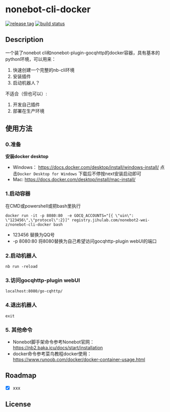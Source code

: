# nonebot-cli-docker
[![release tag](https://img.shields.io/gitlab/v/release/nonebot2-wei-z/nonebot-cli-docker?gitlab_url=https%3A%2F%2Fjihulab.com&include_prereleases&sort=semver
)](https://jihulab.com/nonebot2-wei-z/nonebot-cli-docker/-/releases)
[![build status](https://img.shields.io/gitlab/pipeline-status/nonebot2-wei-z/nonebot-cli-docker?branch=main&gitlab_url=https%3A%2F%2Fjihulab.com%2F
)](https://jihulab.com/nonebot2-wei-z/nonebot-cli-docker/-/pipelines)
## Description
一个装了nonebot cli和nonebot-plugin-gocqhttp的docker容器，具有基本的python环境，可以用来：
1. 快速创建一个完整的nb-cli环境
2. 安装插件
3. 启动机器人？

不适合（但也可以）:
1. 开发自己插件
2. 部署在生产环境


## 使用方法
### 0.准备
**安装docker desktop**
- Windows： https://docs.docker.com/desktop/install/windows-install/ 点击`Docker Desktop for Windows` 下载后不停按next安装启动即可
- Mac: https://docs.docker.com/desktop/install/mac-install/
### 1.启动容器
在CMD或powershell或把bash里执行
```
docker run -it -p 8080:80  -e GOCQ_ACCOUNTS="[{ \"uin\": \"123456\",\"protocol\":2}]" registry.jihulab.com/nonebot2-wei-z/nonebot-cli-docker bash
```
- 123456 替换为QQ号
- -p 8080:80 将8080替换为自己希望访问gocqhttp-plugin webUI的端口
### 2.启动机器人
```
nb run -reload
```
### 3.访问gocqhttp-plugin webUI
`localhost:8080/go-cqhttp/`
### 4.退出机器人
`exit`
### 5. 其他命令
- Nonebot脚手架命令参考Nonebot官网：
https://nb2.baka.icu/docs/start/installation
- docker命令参考菜鸟教程docker使用：
https://www.runoob.com/docker/docker-container-usage.html

## Roadmap
- [x] xxx


## License
